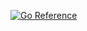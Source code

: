 <a href="https://pkg.go.dev/GitHub.com/billiem/checkout-system/checkout"><img src="https://pkg.go.dev/badge/GitHub.com/billiem/checkout-system/checkout.svg" alt="Go Reference"></a>
